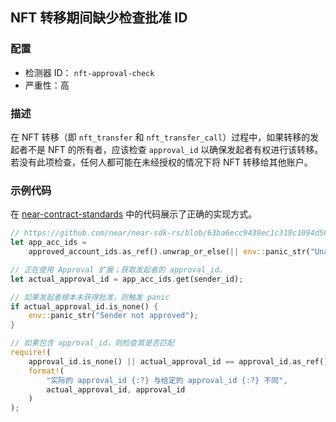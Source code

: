 ## NFT 转移期间缺少检查批准 ID

### 配置

* 检测器 ID： `nft-approval-check`
* 严重性：高

### 描述

在 NFT 转移（即 `nft_transfer` 和 `nft_transfer_call`）过程中，如果转移的发起者不是 NFT 的所有者，应该检查 `approval_id` 以确保发起者有权进行该转移。若没有此项检查，任何人都可能在未经授权的情况下将 NFT 转移给其他账户。

### 示例代码

在 [near-contract-standards](https://github.com/near/near-sdk-rs/blob/63ba6ecc9439ec1c319c1094d581653698229473/near-contract-standards/src/non_fungible_token/core/core_impl.rs#L212) 中的代码展示了正确的实现方式。

```rust
// https://github.com/near/near-sdk-rs/blob/63ba6ecc9439ec1c319c1094d581653698229473/near-contract-standards/src/non_fungible_token/core/core_impl.rs#L215
let app_acc_ids =
    approved_account_ids.as_ref().unwrap_or_else(|| env::panic_str("Unauthorized"));

// 正在使用 Approval 扩展；获取发起者的 approval_id。
let actual_approval_id = app_acc_ids.get(sender_id);

// 如果发起者根本未获得批准，则触发 panic
if actual_approval_id.is_none() {
    env::panic_str("Sender not approved");
}

// 如果包含 approval_id，则检查其是否匹配
require!(
    approval_id.is_none() || actual_approval_id == approval_id.as_ref(),
    format!(
        "实际的 approval_id {:?} 与给定的 approval_id {:?} 不同",
        actual_approval_id, approval_id
    )
);
```

